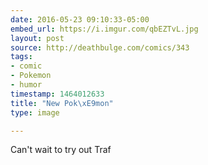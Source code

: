 ```yaml
---
date: 2016-05-23 09:10:33-05:00
embed_url: https://i.imgur.com/qbEZTvL.jpg
layout: post
source: http://deathbulge.com/comics/343
tags:
- comic
- Pokemon
- humor
timestamp: 1464012633
title: "New Pok\xE9mon"
type: image

---
```

Can't wait to try out Traf